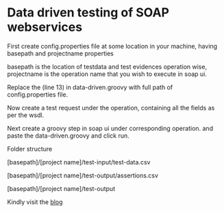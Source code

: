 # Data driven testing of SOAP webservices


First create config.properties file at some location in your machine, having 
basepath and projectname properties

basepath is the location of testdata and test evidences operation wise,
projectname is the operation name that you wish to execute in soap ui.

Replace the <Full path of config.properties goes here> (line 13) in data-driven.groovy with full path of config.properties file.

Now create a test request under the operation, containing all the fields as per the wsdl.

Next create a groovy step in soap ui under corresponding operation. and paste the data-driven.groovy and click run.

Folder structure

[basepath]/[project name]/test-input/test-data.csv

[basepath]/[project name]/test-output/assertions.csv

[basepath]/[project name]/test-output  


Kindly visit the [blog](it-test-automation.blogspot.in/2015/12/data-driven-testing-in-soapui-using.html)

